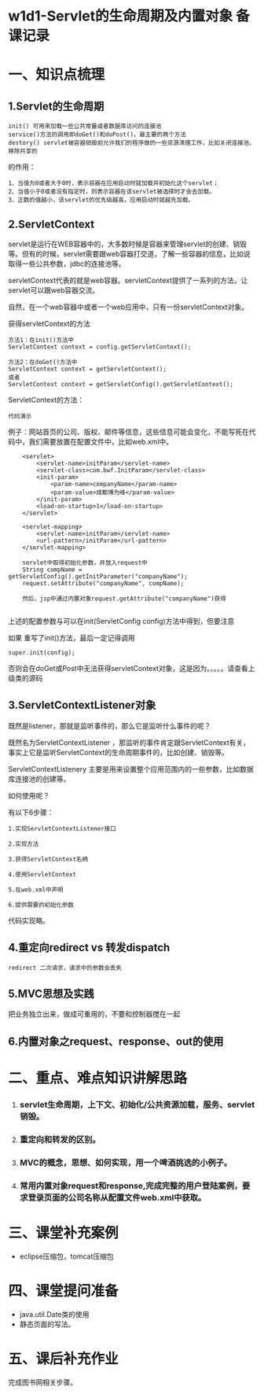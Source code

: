 

# w1d1-Servlet的生命周期及内置对象 备课记录

# 一、知识点梳理

## 1.Servlet的生命周期

```
init() 可用来加载一些公共常量或者数据库访问的连接池
service()方法的调用即doGet()和doPost()，最主要的两个方法
destory() servlet被容器销毁前允许我们的程序做的一些资源清理工作，比如关闭连接池，移除共享的
```

<load-on-startup>的作用：

```
1、当值为0或者大于0时，表示容器在应用启动时就加载并初始化这个servlet；
2、当值小于0或者没有指定时，则表示容器在该servlet被选择时才会去加载。
3、正数的值越小，该servlet的优先级越高，应用启动时就越先加载。
```

## 2.ServletContext  

servlet是运行在WEB容器中的，大多数时候是容器来管理servlet的创建、销毁等。但有的时候，servlet需要跟web容器打交道，了解一些容器的信息，比如说取得一些公共参数，jdbc的连接池等。

servletContext代表的就是web容器。servletContext提供了一系列的方法，让servlet可以跟web容器交流。

自然，在一个web容器中或者一个web应用中，只有一份servletContext对象。

获得servletContext的方法

```
方法1：在init()方法中
ServletContext context = config.getServletContext();

方法2：在doGet()方法中
ServletContext context = getServletContext();
或者
ServletContext context = getServletConfig().getServletContext();
```

ServletContext的方法：

```
代码演示
```

例子：网站首页的公司、版权、邮件等信息，这些信息可能会变化，不能写死在代码中，我们需要放置在配置文件中，比如web.xml中。

```
	<servlet>
		<servlet-name>initParam</servlet-name>
		<servlet-class>com.bwf.InitParam</servlet-class>
		<init-param>
			<param-name>companyName</param-name>
			<param-value>成都博为峰</param-value>
		</init-param>
		<load-on-startup>1</load-on-startup>
	</servlet>
	
	<servlet-mapping>
		<servlet-name>initParam</servlet-name>
		<url-pattern>/initParam</url-pattern>
	</servlet-mapping>
	
	servlet中取得初始化参数，并放入request中
	String compName = getServletConfig().getInitParameter("companyName");
	request.setAttribute("companyName", compName);
	
	然后，jsp中通过内置对象request.getAttribute("companyName")获得
		
```

上述的配置参数与可以在init(ServletConfig config)方法中得到，但要注意

如果 重写了init()方法，最后一定记得调用

```
super.init(config);
```

否则会在doGet或Post中无法获得servletContext对象，这是因为。。。。。请查看上级类的源码

## 3.ServletContextListener对象

既然是listener，那就是监听事件的，那么它是监听什么事件的呢？

既然名为ServletContextListener ，那监听的事件肯定跟ServletContext有关，事实上它是监听ServletContext的生命周期事件的，比如创建、销毁等。

ServletContextListenery 主要是用来设置整个应用范围内的一些参数，比如数据库连接池的创建等。

如何使用呢？

有以下6步骤：

```
1.实现ServletContextListener接口

2.实现方法

3.获得ServletContext名柄

4.使用ServletContext

5.在web.xml中声明

6.提供需要的初始化参数
```

代码实现略。

## 4.重定向redirect vs 转发dispatch

```
redirect 二次请求，请求中的参数会丢失
```

## 5.MVC思想及实践

把业务独立出来，做成可重用的，不要和控制器搅在一起

## 6.内置对象之request、response、out的使用

# 二、重点、难点知识讲解思路

1. ### servlet生命周期，上下文、初始化/公共资源加载，服务、servlet销毁。

2. ### 重定向和转发的区别。

3. ### MVC的概念，思想、如何实现，用一个啤酒挑选的小例子。

4. ### 常用内置对象request和response,完成完整的用户登陆案例，要求登录页面的公司名称从配置文件web.xml中获取。

# 三、课堂补充案例

- eclipse压缩包，tomcat压缩包


# 四、课堂提问准备

-  java.util.Date类的使用
-  静态页面的写法。


# 五、课后补充作业

完成图书网相关步骤。